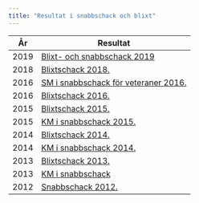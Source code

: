```yaml
---
title: "Resultat i snabbschack och blixt"
---
```


|År|Resultat|
|-|-|
|2019|[Blixt- och snabbschack 2019](blixtschack_2019.htm)|
|2018|[Blixtschack 2018.](blixtschack_2018.htm)|
|2016|[SM i snabbschack för veteraner 2016.](http://www.schack.se/favoriten-malesevic-overlagsen-i-veteran-sm-i-snabbschack/)|
|2016|[Blixtschack 2016.](blixtschack_2016.htm)|
|2015|[Blixtschack 2015.](blixtschack_2015.htm)|
|2015|[KM i snabbschack 2015.](SnabbKM.html)|
|2014|[Blixtschack 2014.](blixtschack_2014.htm)|
|2014|[KM i snabbschack 2014.](http://chess-results.com/tnr133422.aspx?lan=6&art=1&wi=821)|
|2013|[Blixtschack 2013.](snabbschack_2013.htm)|
|2013|[KM i snabbschack](http://chess-results.com/tnr101120.aspx?art=1&lan=6&wi=821)|
|2012|[Snabbschack 2012.](snabbschack_2012.htm)|

